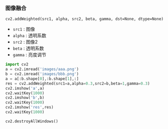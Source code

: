 ### 图像融合
`cv2.addWeighted(src1, alpha, src2, beta, gamma, dst=None, dtype=None)`
  * `src1` : 图像
  * `alpha` :  透明系数
  * `src2` : 图像2
  * `beta` : 透明系数
  * `gamma` : 亮度调节


```python
import cv2
a = cv2.imread('images/aaa.png')
b = cv2.imread('images/bbb.png')
a = a[:b.shape[0],:b.shape[1],:]
res = cv2.addWeighted(src1=a,alpha=0.3,src2=b,beta=1,gamma=0.3)
cv2.imshow('a',a)
cv2.waitKey(1000)
cv2.imshow('b',b)
cv2.waitKey(1000)
cv2.imshow('res',res)
cv2.waitKey(1000)

cv2.destroyAllWindows()

```

